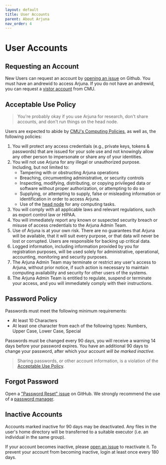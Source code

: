 ```yaml
---
layout: default
title: User Accounts
parent: About Arjuna
nav_order: 4
---
```


# User Accounts

## Requesting an Account

New Users can request an account by [opening an issue][issue] on Github. You
must have an andrewid to access Arjuna. If you do not have an andrewid, you can
request a
[vistor account](https://www.cmu.edu/computing/services/security/identity-access/account/sponsored.html)
from CMU.

[issue]: https://github.com/ArjunaCluster/ArjunaUsers/issues/

## Acceptable Use Policy

> You're probably okay if you use Arjuna for research, don't share accounts, and don't run things on the head node.

Users are expected to abide by [CMU's Computing Policies](https://www.cmu.edu/policies/information-technology/computing.html), as well as, the following policies:

1. You will protect any access credentials (e.g., private keys, tokens & passwords) that are issued for your sole use and not knowingly allow any other person to impersonate or share any of your identities.
2. You will not use Arjuna for any illegal or unauthorized purpose. Including, but not limited to:
    - Tampering with or obstructing Arjuna operations
    - Breaching, circumventing administrative, or security controls
    - Inspecting, modifying, distributing, or copying privileged data or software without proper authorization, or attempting to do so
    - Supplying, or attempting to supply, false or misleading information or identification in order to access Arjuna.
    - Use of the [head node](./hardware.md#head-node) for any computing tasks.
3. You will comply with all applicable laws and relevant regulations, such as export control law or HIPAA.
4. You will immediately report any known or suspected security breach or misuse of access credentials to the Arjuna Admin Team.
5. Use of Arjuna is at your own risk. There are no guarantees that Arjuna will be available, that it will suit every purpose, or that data will never be lost or corrupted. Users are responsible for backing up critical data.
6. Logged information, including information provided by you for registration purposes, will be used solely for administrative, operational, accounting, monitoring and security purposes.
7. The Arjuna Admin Team may terminate or restrict any user's access to Arjuna, without prior notice, if such action is necessary to maintain computing availability and security for other users of the systems.
8. The Arjuna Admin Team is entitled to regulate, suspend or terminate your access, and you will immediately comply with their instructions.

## Password Policy

Passwords must meet the following minimum requirements:

- At least 10 Characters
- At least one character from each of the following types: Numbers, Upper Case, Lower Case, Special

Passwords must be changed every 90 days, you will receive a warning 14 days before
your password expires. You have an additional 90 days to change your password, after
which your account *will be marked inactive.*

> Sharing passwords, or other account information, is a violation of the [Acceptable Use Policy](#acceptable-use-policy).

## Forgot Password

Open a ["Password Reset" issue][issue] on GitHub. We strongly recommend the use of a [password manager](https://www.cmu.edu/iso/governance/guidance/password-managers.html).
## Inactive Accounts

Accounts marked inactive for 90 days may be deactivated. Any files in the user's
home directory will be transferred to a suitable executor
(i.e. an individual in the same group).

If your account becomes inactive, please [open an issue][issue] to reactivate it.
To prevent your account from becoming inactive, login at least once every 180 days.

